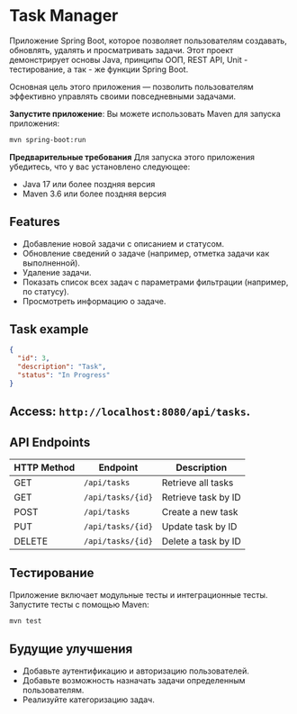 # Task Manager
Приложение Spring Boot, которое позволяет пользователям создавать, обновлять, удалять и просматривать задачи.
Этот проект демонстрирует основы Java, принципы ООП, REST API, Unit - тестирование, а так - же функции Spring Boot.

Основная цель этого приложения — позволить пользователям эффективно управлять своими повседневными задачами.

**Запустите приложение**: Вы можете использовать Maven для запуска приложения:

```bash
mvn spring-boot:run
```

**Предварительные требования**
Для запуска этого приложения убедитесь, что у вас установлено следующее:

- Java 17 или более поздняя версия
- Maven 3.6 или более поздняя версия

## Features
- Добавление новой задачи с описанием и статусом.
- Обновление сведений о задаче (например, отметка задачи как выполненной).
- Удаление задачи.
- Показать список всех задач с параметрами фильтрации (например, по статусу).
- Просмотреть информацию о задаче.

## Task example
``` json
{
  "id": 3,
  "description": "Task",
  "status": "In Progress"
}
```
## Access: `http://localhost:8080/api/tasks`.

## API Endpoints
| HTTP Method | Endpoint           | Description               |
|-------------|--------------------|---------------------------|
| GET         | `/api/tasks`        | Retrieve all tasks        |
| GET         | `/api/tasks/{id}`   | Retrieve task by ID       |
| POST        | `/api/tasks`        | Create a new task         |
| PUT         | `/api/tasks/{id}`   | Update task by ID         |
| DELETE      | `/api/tasks/{id}`   | Delete a task by ID       |

## Тестирование
Приложение включает модульные тесты и интеграционные тесты. Запустите тесты с помощью Maven:

```bash
mvn test
```
## Будущие улучшения
- Добавьте аутентификацию и авторизацию пользователей.
- Добавьте возможность назначать задачи определенным пользователям.
- Реализуйте категоризацию задач.
